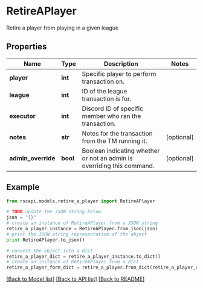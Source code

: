 # RetireAPlayer

Retire a player from playing in a given league

## Properties
Name | Type | Description | Notes
------------ | ------------- | ------------- | -------------
**player** | **int** | Specific player to perform transaction on. | 
**league** | **int** | ID of the league transaction is for. | 
**executor** | **int** | Discord ID of specific member who ran the transaction. | 
**notes** | **str** | Notes for the transaction from the TM running it. | [optional] 
**admin_override** | **bool** | Boolean indicating whether or not an admin is overriding this command. | [optional] 

## Example

```python
from rscapi.models.retire_a_player import RetireAPlayer

# TODO update the JSON string below
json = "{}"
# create an instance of RetireAPlayer from a JSON string
retire_a_player_instance = RetireAPlayer.from_json(json)
# print the JSON string representation of the object
print RetireAPlayer.to_json()

# convert the object into a dict
retire_a_player_dict = retire_a_player_instance.to_dict()
# create an instance of RetireAPlayer from a dict
retire_a_player_form_dict = retire_a_player.from_dict(retire_a_player_dict)
```
[[Back to Model list]](../README.md#documentation-for-models) [[Back to API list]](../README.md#documentation-for-api-endpoints) [[Back to README]](../README.md)


